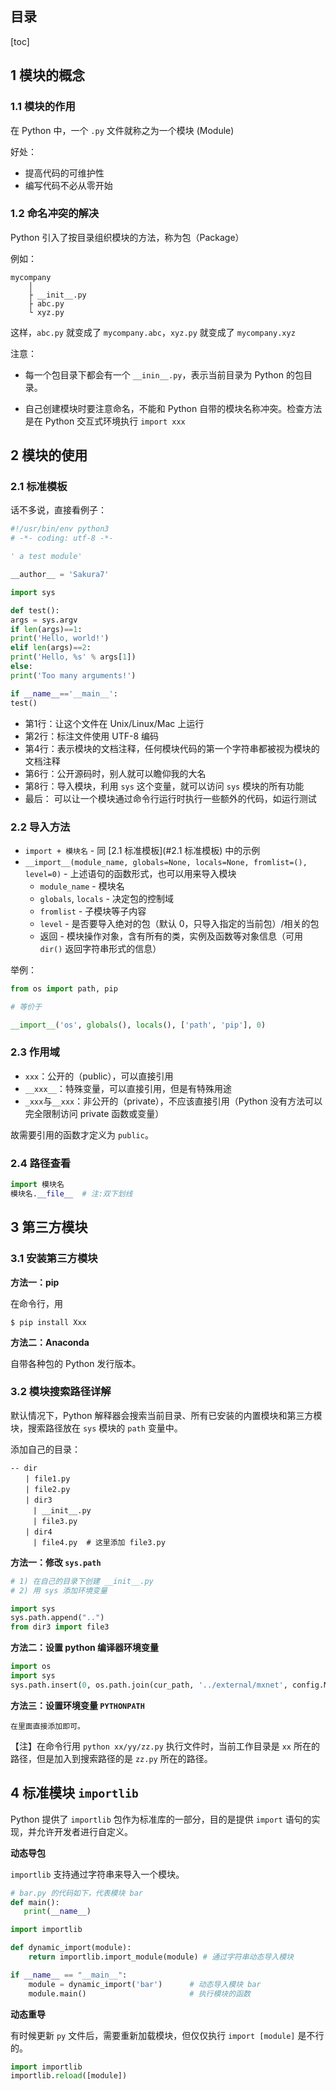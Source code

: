 ## 目录
[toc]

## 1 模块的概念
### 1.1 模块的作用
在 Python 中，一个 `.py` 文件就称之为一个模块 (Module)

好处：

* 提高代码的可维护性
* 编写代码不必从零开始

### 1.2 命名冲突的解决
Python 引入了按目录组织模块的方法，称为包（Package）

例如：

	mycompany
	    │
	    ├ __init__.py
	    ├ abc.py
	    └ xyz.py

这样，`abc.py` 就变成了 `mycompany.abc`，`xyz.py` 就变成了 `mycompany.xyz`

注意：

* 每一个包目录下都会有一个 `__inin__.py`，表示当前目录为 Python 的包目录。

* 自己创建模块时要注意命名，不能和 Python 自带的模块名称冲突。检查方法是在 Python 交互式环境执行 `import xxx`

## 2 模块的使用
### 2.1 标准模板
话不多说，直接看例子：

```python
#!/usr/bin/env python3
# -*- coding: utf-8 -*-

' a test module'

__author__ = 'Sakura7'

import sys

def test():
args = sys.argv
if len(args)==1:
print('Hello, world!')
elif len(args)==2:
print('Hello, %s' % args[1])
else:
print('Too many arguments!')

if __name__=='__main__':
test()
```

* 第1行：让这个文件在 Unix/Linux/Mac 上运行
* 第2行：标注文件使用 UTF-8 编码
* 第4行：表示模块的文档注释，任何模块代码的第一个字符串都被视为模块的文档注释
* 第6行：公开源码时，别人就可以瞻仰我的大名
* 第8行：导入模块，利用 `sys` 这个变量，就可以访问 `sys` 模块的所有功能
* 最后：  可以让一个模块通过命令行运行时执行一些额外的代码，如运行测试

### 2.2 导入方法
* `import + 模块名` - 同 [2.1 标准模板](#2.1 标准模板) 中的示例
* `__import__(module_name, globals=None, locals=None, fromlist=(), level=0)` - 上述语句的函数形式，也可以用来导入模块
	* `module_name` - 模块名
	* `globals`, `locals` - 决定包的控制域
	* `fromlist` - 子模块等子内容
	* `level` - 是否要导入绝对的包（默认 0，只导入指定的当前包）/相关的包
	* 返回 - 模块操作对象，含有所有的类，实例及函数等对象信息（可用 `dir()` 返回字符串形式的信息）

举例：

```python
from os import path, pip

# 等价于

__import__('os', globals(), locals(), ['path', 'pip'], 0)
```

### 2.3 作用域
* `xxx`：公开的（public），可以直接引用
* `__xxx__`：特殊变量，可以直接引用，但是有特殊用途
* `_xxx`与`__xxx`：非公开的（private），不应该直接引用（Python 没有方法可以完全限制访问 private 函数或变量）

故需要引用的函数才定义为 `public`。

### 2.4 路径查看

```python
import 模块名
模块名.__file__  # 注:双下划线
```

## 3 第三方模块
### 3.1 安装第三方模块
**方法一：pip**

在命令行，用

```shell
$ pip install Xxx
```

**方法二：Anaconda**

自带各种包的 Python 发行版本。

### 3.2 模块搜索路径详解
默认情况下，Python 解释器会搜索当前目录、所有已安装的内置模块和第三方模块，搜索路径放在 `sys` 模块的 `path` 变量中。

添加自己的目录：

```shell
-- dir
　　| file1.py
　　| file2.py
　　| dir3
　　　| __init__.py
　　　| file3.py
　　| dir4
　　　| file4.py  # 这里添加 file3.py
```

**方法一：修改 `sys.path`**

```python
# 1) 在自己的目录下创建 __init__.py
# 2) 用 sys 添加环境变量

import sys
sys.path.append("..")
from dir3 import file3
```

**方法二：设置 python 编译器环境变量**

```python
import os
import sys
sys.path.insert(0, os.path.join(cur_path, '../external/mxnet', config.MXNET_VERSION))
```

**方法三：设置环境变量 `PYTHONPATH`**

	在里面直接添加即可。

【注】在命令行用 `python xx/yy/zz.py` 执行文件时，当前工作目录是 `xx` 所在的路径，但是加入到搜索路径的是 `zz.py` 所在的路径。

## 4 标准模块 `importlib`

Python 提供了 `importlib` 包作为标准库的一部分，目的是提供 `import` 语句的实现，并允许开发者进行自定义。

**动态导包**

`importlib` 支持通过字符串来导入一个模块。

```python
# bar.py 的代码如下，代表模块 bar
def main():
   print(__name__)
```

```python
import importlib

def dynamic_import(module):
    return importlib.import_module(module) # 通过字符串动态导入模块

if __name__ == "__main__":
    module = dynamic_import('bar')		# 动态导入模块 bar
    module.main()						# 执行模块的函数
```

**动态重导**

有时候更新 `py` 文件后，需要重新加载模块，但仅仅执行 `import [module]` 是不行的。

```python
import importlib
importlib.reload([module])
```


